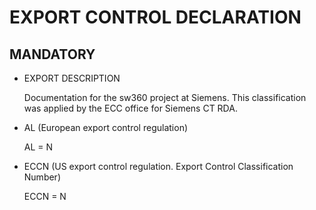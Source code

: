 # EXPORT CONTROL DECLARATION

## MANDATORY

* EXPORT DESCRIPTION

  Documentation for the sw360 project at Siemens. This classification was applied by the ECC office for Siemens CT RDA.

* AL (European export control regulation)

  AL = N

* ECCN (US export control regulation. Export Control Classification Number)

  ECCN = N
